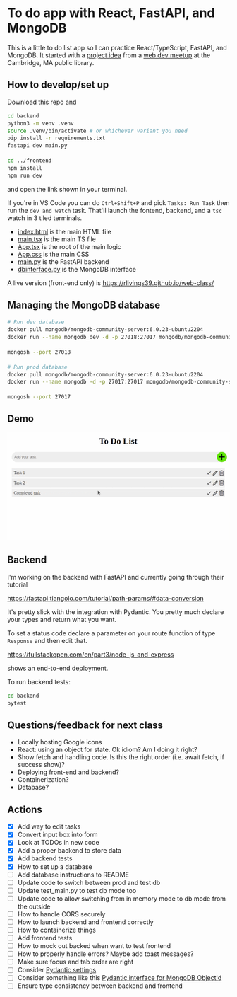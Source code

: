 # To do app with React, FastAPI, and MongoDB

This is a little to do list app so I can practice React/TypeScript, FastAPI, and MongoDB. It started with a [project idea](https://cambridge-dev.com/program/317) from a [web dev meetup](https://www.meetup.com/boston-web-dev-class/) at the Cambridge, MA public library.

## How to develop/set up

Download this repo and

```bash
cd backend
python3 -m venv .venv
source .venv/bin/activate # or whichever variant you need
pip install -r requirements.txt
fastapi dev main.py

cd ../frontend
npm install
npm run dev
```
and open the link shown in your terminal.

If you're in VS Code you can do `Ctrl+Shift+P` and pick `Tasks: Run Task` then run the `dev and watch` task. That'll launch the fontend, backend, and a `tsc` watch in 3 tiled terminals.

* [index.html](./frontend/index.html) is the main HTML file
* [main.tsx](./frontend/src/main.tsx) is the main TS file
* [App.tsx](./frontend/src/App.tsx) is the root of the main logic
* [App.css](./frontend/src/App.css) is the main CSS
* [main.py](./backend/main.py) is the FastAPI backend
* [dbinterface.py](./backend/dbinterface.py) is the MongoDB interface

A live version (front-end only) is https://rlivings39.github.io/web-class/

## Managing the MongoDB database

```bash
# Run dev database
docker pull mongodb/mongodb-community-server:6.0.23-ubuntu2204
docker run --name mongodb_dev -d -p 27018:27017 mongodb/mongodb-community-server:6.0.23-ubuntu2204

mongosh --port 27018

# Run prod database
docker pull mongodb/mongodb-community-server:6.0.23-ubuntu2204
docker run --name mongodb -d -p 27017:27017 mongodb/mongodb-community-server:6.0.23-ubuntu2204

mongosh --port 27017
```

## Demo

![To do app](./frontend/public/todo-app.gif "To do app")

## Backend

I'm working on the backend with FastAPI and currently going through their tutorial

https://fastapi.tiangolo.com/tutorial/path-params/#data-conversion

It's pretty slick with the integration with Pydantic. You pretty much declare your types and return what you want.

To set a status code declare a parameter on your route function of type `Response` and then edit that.

https://fullstackopen.com/en/part3/node_js_and_express

shows an end-to-end deployment.

To run backend tests:

```bash
cd backend
pytest
```

## Questions/feedback for next class

- Locally hosting Google icons
- React: using an object for state. Ok idiom? Am I doing it right?
- Show fetch and handling code. Is this the right order (i.e. await fetch, if success show)?
- Deploying front-end and backend?
- Containerization?
- Database?

## Actions
- [x] Add way to edit tasks
- [x] Convert input box into form
- [x] Look at TODOs in new code
- [x] Add a proper backend to store data
- [x] Add backend tests
- [x] How to set up a database
- [ ] Add database instructions to README
- [ ] Update code to switch between prod and test db
- [ ] Update test_main.py to test db mode too
- [ ] Update code to allow switching from in memory mode to db mode from the outside
- [ ] How to handle CORS securely
- [ ] How to launch backend and frontend correctly
- [ ] How to containerize things
- [ ] Add frontend tests
- [ ] How to mock out backed when want to test frontend
- [ ] How to properly handle errors? Maybe add toast messages?
- [ ] Make sure focus and tab order are right
- [ ] Consider [Pydantic settings](https://docs.pydantic.dev/latest/concepts/pydantic_settings/#dotenv-env-support)
- [ ] Consider something like this [Pydantic interface for MongoDB ObjectId](https://www.mongodb.com/developer/languages/python/python-quickstart-fastapi/)
- [ ] Ensure type consistency between backend and frontend
